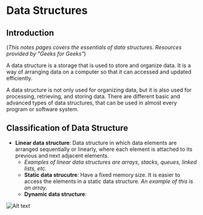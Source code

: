 # Data Structures
## Introduction
(_This notes pages covers the essentials of data structures. Resources provided by "Geeks for Geeks"_)

A data structure is a storage that is used to store and organize data. It is a way of arranging data on a computer so that it can accessed and updated efficiently.

A data structure is not only used for organizing data, but it is also used for processing, retrieving, and storing data. There are different basic and advanced types of data structures, that can be used in almost every program or software system.

## Classification of Data Structure
- **Linear data structure**: Data structure in which data elements are arranged sequentially or linearly, where each element is attached to its previous and next adjacent elements.
  - _Examples of linear data structures are arrays, stacks, queues, linked lists, etc._
  - **Static data strucutre**: Have a fixed memory size. It is easier to access the elements in a static data structure. _An example of this is an array_.
  - **Dynamic data structure**:

![Alt text](https://media.geeksforgeeks.org/wp-content/uploads/20220520182504/ClassificationofDataStructure-660x347.jpg "Diagram")
